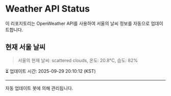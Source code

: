 
# Weather API Status

이 리포지토리는 OpenWeather API를 사용하여 서울의 날씨 정보를 자동으로 업데이트합니다.

## 현재 서울 날씨
> 서울의 현재 날씨: scattered clouds, 온도: 20.8°C, 습도: 82%

⏳ 업데이트 시간: 2025-09-29 20:10:12 (KST)

---
자동 업데이트 봇에 의해 관리됩니다.
